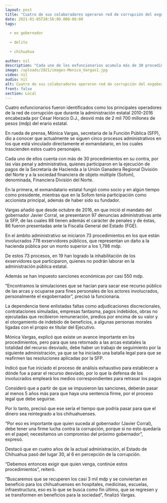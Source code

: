```yaml
---
layout: post
title: "Cuatro de sus colaboradores operaron red de corrupción del exgobernador de Chihuahua"
date: 2021-01-05T20:56:00.000-06:00
tags:
  
  - ex gobernador
  
  - delito
  
  - chihuahua
  
author: nil
description: "Cada uno de los exfuncionarios acumula más de 30 procedimientos administrativos como parte de la Operación Justicia para Chihuahua, informa secretaria de la Función Pública, Mónica Vargas"
image: /uploads/2021/images-Monica_Vargas1.jpg
video: nil
audio: nil
alt: Cuatro de sus colaboradores operaron red de corrupción del exgobernador de Chihuahua
front: false
section: Local
---
```


Cuatro exfuncionarios fueron identificados como los principales operadores de la red de corrupción que durante la administración estatal 2010-2016 encabezada por César Horacio D.J., desvió  más de 2 mil 700 millones de pesos (mdp) del erario estatal.

 

En rueda de prensa, Mónica Vargas, secretaria de la Función Pública (SFP), dio a conocer que actualmente se siguen cinco procesos administrativos en los que está vinculado directamente el exmandatario, en los cuales trascienden estos cuatro personajes.

 

Cada uno de ellos cuenta con más de 30 procedimientos en su contra, por las vías penal y administrativa, quienes participaron en la ejecución de pagos de la Secretaría de Hacienda a la Unión Ganadera Regional División del Norte y a la sociedad financiera de objeto múltiple (Sofom), denominada, Financiera División del Norte.

 

En la primera, el exmandatario estatal fungió como socio y en algún tiempo como presidente, mientras que en la Sofom tenía participación como accionista principal, además de haber sido su fundador.

 

Vargas añadió que desde octubre de 2016, en que inició el mandato del gobernador Javier Corral, se presentaron 97 denuncias administrativas ante la SFP, de las cuales 88 tienen además el carácter de penales y de éstas, 86 fueron presentadas ante la Fiscalía General del Estado (FGE).

 

En el ámbito administrativo se iniciaron 73 procedimientos en los que están involucrados 778 exservidores públicos, que representan un daño a la hacienda pública por un monto superior a los 1,798 mdp.

 

De estos 73 procesos, en 19 han logrado la inhabilitación de los exservidores que participaron, quienes no podrán laborar en la administración pública estatal.

 

Además se han impuesto sanciones económicas por casi 550 mdp.

 

“Encontramos la simulaciones que se hacían para sacar ese recurso público de las arcas y ocuparse para fines personales de los actores involucrados, personalmente el exgobernador”, precisó la funcionaria.

 

La dependencia tiene enlistadas faltas como adjudicaciones discrecionales, contrataciones simuladas, empresas fantasma, pagos indebidos, obras no ejecutadas que recibieron remuneración, predios por encima de su valor y el otorgamiento de indebido de beneficios, a algunas personas morales ligadas con el propio ex titular del Ejecutivo.

 

Mónica Vargas, explicó que existe un avance importante en los procedimientos, pero para que sea retornado a las arcas estatales la totalidad del recurso desviado, debe haber un trabajo de seguimiento por la siguiente administración, ya que se ha iniciado una batalla legal para que se reafirmen las resoluciones aplicadas por la SFP. 

 

Indicó que fue iniciado el proceso de análisis exhaustivo para establecer a dónde fue a parar el recurso desviado, por lo que la defensa de los involucrados empleará los medios correspondientes para retrasar los pagos

 

Consideró que a partir de que se impusieron las sanciones, deberán pasar al menos 5 años más para que haya una sentencia firme, por el proceso legal que debe seguirse.

 

Por lo tanto, precisó que ese sería el tiempo que podría pasar para que el dinero sea reintegrado a los chihuahuenses.

 

“Por eso es importante que quien suceda al gobernador (Javier Corral), debe tener una firme lucha contra la corrupción, porque si no esto quedaría en el papel; necesitamos un compromiso del próximo gobernador”, expresó.

 

Destacó que en cuatro años de la actual administración, el Estado de Chihuahua pasó del lugar 30, al 6 en percepción de la corrupción.

 

“Debemos entonces exigir que quien venga, continúe estos procedimientos”, reiteró.

 

“Buscaremos que se recuperen los casi 3 mil mdp y se conviertan en beneficio para los chihuahuenses en hospitales, medicinas, escuelas, infraestructura, eso es lo que se busca como fin último, que se regresen y se transformen en beneficios para la sociedad”, finalizó Vargas.